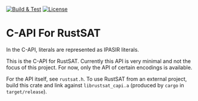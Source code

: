 [![Build & Test](https://github.com/chrjabs/rustsat/actions/workflows/capi.yml/badge.svg)](https://github.com/chrjabs/rustsat/actions/workflows/capi.yml)
[![License](https://img.shields.io/crates/l/rustsat)](./LICENSE)

<!-- cargo-rdme start -->

# C-API For RustSAT

In the C-API, literals are represented as IPASIR literals.

This is the C-API for RustSAT. Currently this API is very minimal and not the focus of this
project. For now, only the API of certain encodings is available.

For the API itself, see `rustsat.h`. To use RustSAT from an external project, build this crate
and link against `librustsat_capi.a` (produced by `cargo` in `target/release`).

<!-- cargo-rdme end -->
